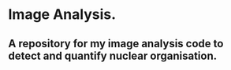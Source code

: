 # Image Analysis.
## A repository for my image analysis code to detect and quantify nuclear organisation.

